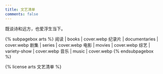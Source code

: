 ```yaml
---
title: 文艺清单
comments: false
---
```


<div class="text-center">既谈诗和远方，也爱浮生当下。</div>

{% subpagebox arts %}
阅读 | books | cover.webp
纪录片 | documentaries | cover.webp
剧集 | series | cover.webp
电影 | movies | cover.webp
综艺 | variety-show | cover.webp
音乐 | music | cover.webp
{% endsubpagebox %}

{% license arts 文艺清单 %}